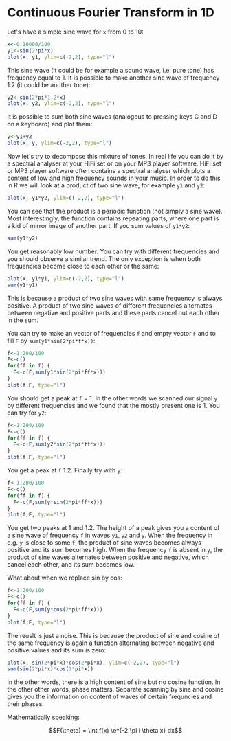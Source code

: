 # Continuous Fourier Transform in 1D

Let's have a simple sine wave for `x` from 0 to 10:

```R
x<-0:10000/100
y1<-sin(2*pi*x)
plot(x, y1, ylim=c(-2,2), type="l")
```

This sine wave (it could be for example a sound wave, i.e. pure tone) has frequency equal to 1. It is possible to make another sine wave of frequency 1.2 (it could be another tone):

```R
y2<-sin(2*pi*1.2*x)
plot(x, y2, ylim=c(-2,2), type="l")
```

It is possible to sum both sine waves (analogous to pressing keys C and D on a keyboard) and plot them:

```R
y<-y1+y2
plot(x, y, ylim=c(-2,2), type="l")
```

Now let's try to decompose this mixture of tones. In real life you can do it by a spectral analyser at your HiFi set or on your MP3 player software. HiFi set or MP3 player software often contains a spectral analyser which plots a content of low and high frequency sounds in your music. In order to do this in R we will look at a product of two sine wave, for example `y1` and `y2`:

```R
plot(x, y1*y2, ylim=c(-2,2), type="l")
```

You can see that the product is a periodic function (not simply a sine wave). Most interestingly, the function contains repeating parts, where one part is a kid of mirror image of another part. If you sum values of `y1*y2`:

```R
sum(y1*y2)
```

You get reasonably low number. You can try with different frequencies and you should observe a similar trend. The only exception is when both frequencies become close to each other or the same:

```R
plot(x, y1*y1, ylim=c(-2,2), type="l")
sum(y1*y1)
```

This is because a product of two sine waves with same frequency is always positive. A product of two sine waves of different frequencies alternates between negative and positive parts and these parts cancel out each other in the sum.

You can try to make an vector of frequencies `f` and empty vector `F` and to fill `F` by `sum(y1*sin(2*pi*f*x))`:

```R
f<-1:200/100
F<-c()
for(ff in f) {
  F<-c(F,sum(y1*sin(2*pi*ff*x)))
}
plot(f,F, type="l")
```

You should get a peak at `f` = 1. In the other words we scanned our signal `y` by different frequencies and we found that the mostly present one is 1. You can try for `y2`:

```R
f<-1:200/100
F<-c()
for(ff in f) {
  F<-c(F,sum(y2*sin(2*pi*ff*x)))
}
plot(f,F, type="l")
```

You get a peak at `f` 1.2. Finally try with `y`:

```R
f<-1:200/100
F<-c()
for(ff in f) {
  F<-c(F,sum(y*sin(2*pi*ff*x)))
}
plot(f,F, type="l")
```

You get two peaks at 1 and 1.2. The height of a peak gives you a content of a sine wave of frequency `f` in waves `y1`, `y2` and `y`. When the frequency in e.g. `y` is close to some `f`, the product of sine waves becomes always positive and its sum becomes high. When the frequency `f` is absent in `y`, the product of sine waves alternates between positive and negative, which cancel each other, and its sum becomes low. 

What about when we replace sin by cos:

```R
f<-1:200/100
F<-c()
for(ff in f) {
  F<-c(F,sum(y*cos(2*pi*ff*x)))
}
plot(f,F, type="l")
```

The reuslt is just a noise. This is because the product of sine and cosine of the same frequency is again a function alternating between negative and positive values and its sum is zero:

```R
plot(x, sin(2*pi*x)*cos(2*pi*x), ylim=c(-2,2), type="l")
sum(sin(2*pi*x)*cos(2*pi*x))
```

In the other words, there is a high content of sine but no cosine function. In the other other words, phase matters. Separate scanning by sine and cosine gives you the information on content of waves of certain frequncies and their phases.

Mathematically speaking:

$$F(\theta) = \int f(x) \e^{-2 \pi i \theta x} dx$$

